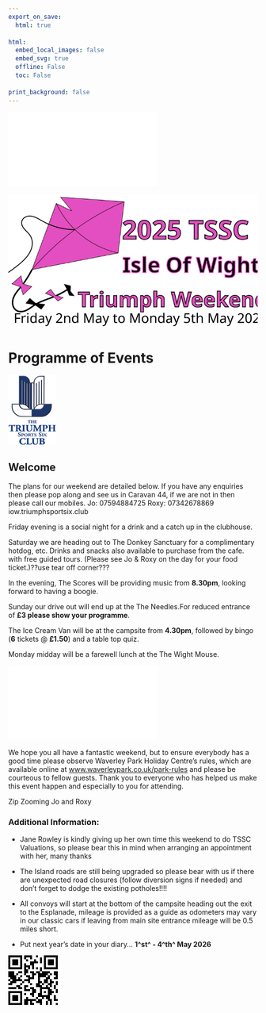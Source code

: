 ```yaml
---
export_on_save:
  html: true

html:
  embed_local_images: false
  embed_svg: true
  offline: False
  toc: False

print_background: false
---
```


![directions](/dev/25cw/programme/directions.md)

![logo](/dev/25cw/logo/rock.svg)

# Programme of Events

![tssc logo](/assets/TSSC%20Logo.GIF)

## Welcome

The plans for our weekend are detailed below. If you have any enquiries then please pop along and see us in Caravan 44, if we are not in then please call our mobiles.
Jo: 07594884725
Roxy: 07342678869
iow.triumphsportsix.club

Friday evening is a social night for a drink and a catch up in the clubhouse.

Saturday we are heading out to The Donkey Sanctuary for a complimentary hotdog, etc. Drinks and snacks also available to purchase from the cafe. with free guided tours.
(Please see Jo & Roxy on the day for your food ticket.)??use tear off corner???

In the evening, The Scores will be providing music from **8.30pm**, looking forward to having a boogie.

Sunday our drive out will end up at the The Needles.For reduced entrance of **£3 please show your programme**.

The Ice Cream Van will be at the campsite from **4.30pm**, followed by bingo (**6** tickets @ **£1.50**) and a table top quiz.

Monday midday will be a farewell lunch at the The Wight Mouse.

![time table](/dev/25cw/programme/timetable.md)

We hope you all have a fantastic weekend, but to ensure everybody has a good time please observe Waverley Park Holiday Centre’s rules, which are available online at www.waverleypark.co.uk/park-rules and please be courteous to fellow guests. Thank you to everyone who has helped us make this event happen and especially to you for attending.

Zip Zooming
Jo and Roxy

### Additional Information:

- Jane Rowley is kindly giving up her own time this weekend to do TSSC Valuations, so please bear this in mind when arranging an appointment with her, many thanks

- The Island roads are still being upgraded so please bear with us if there are unexpected road closures (follow diversion signs if needed) and don’t forget to dodge the existing potholes!!!!

- All convoys will start at the bottom of the campsite heading out the exit to the Esplanade, mileage is provided as a guide as odometers may vary in our classic cars if leaving from main site entrance mileage will be 0.5 miles short.

- Put next year’s date in your diary…
  **1^st^ - 4^th^ May 2026**

![qr code](/assets/qr.svg)
